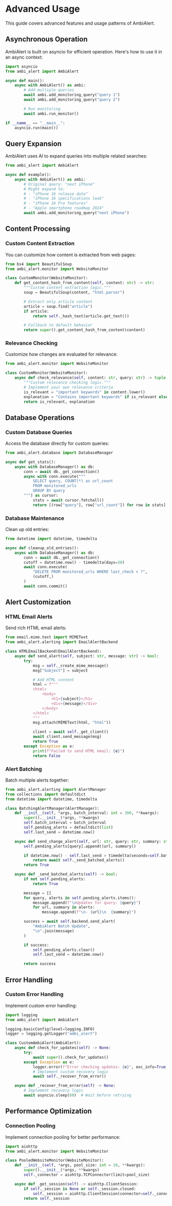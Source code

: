 # Advanced Usage

This guide covers advanced features and usage patterns of AmbiAlert.

## Asynchronous Operation

AmbiAlert is built on asyncio for efficient operation. Here's how to use it in an async context:

```python
import asyncio
from ambi_alert import AmbiAlert

async def main():
    async with AmbiAlert() as ambi:
        # Add multiple queries
        await ambi.add_monitoring_query("query 1")
        await ambi.add_monitoring_query("query 2")

        # Run monitoring
        await ambi.run_monitor()

if __name__ == "__main__":
    asyncio.run(main())
```

## Query Expansion

AmbiAlert uses AI to expand queries into multiple related searches:

```python
from ambi_alert import AmbiAlert

async def example():
    async with AmbiAlert() as ambi:
        # Original query: "next iPhone"
        # Might expand to:
        # - "iPhone 16 release date"
        # - "iPhone 16 specifications leak"
        # - "iPhone 16 Pro features"
        # - "Apple smartphone roadmap 2024"
        await ambi.add_monitoring_query("next iPhone")
```

## Content Processing

### Custom Content Extraction

You can customize how content is extracted from web pages:

```python
from bs4 import BeautifulSoup
from ambi_alert.monitor import WebsiteMonitor

class CustomMonitor(WebsiteMonitor):
    def get_content_hash_from_content(self, content: str) -> str:
        """Custom content extraction logic."""
        soup = BeautifulSoup(content, "html.parser")

        # Extract only article content
        article = soup.find("article")
        if article:
            return self._hash_text(article.get_text())

        # Fallback to default behavior
        return super().get_content_hash_from_content(content)
```

### Relevance Checking

Customize how changes are evaluated for relevance:

```python
from ambi_alert.monitor import WebsiteMonitor

class CustomMonitor(WebsiteMonitor):
    async def check_relevance(self, content: str, query: str) -> tuple[bool, str]:
        """Custom relevance checking logic."""
        # Implement your own relevance criteria
        is_relevant = "important keywords" in content.lower()
        explanation = "Contains important keywords" if is_relevant else "No keywords found"
        return is_relevant, explanation
```

## Database Operations

### Custom Database Queries

Access the database directly for custom queries:

```python
from ambi_alert.database import DatabaseManager

async def get_stats():
    async with DatabaseManager() as db:
        conn = await db._get_connection()
        async with conn.execute("""
            SELECT query, COUNT(*) as url_count
            FROM monitored_urls
            GROUP BY query
        """) as cursor:
            stats = await cursor.fetchall()
            return [(row["query"], row["url_count"]) for row in stats]
```

### Database Maintenance

Clean up old entries:

```python
from datetime import datetime, timedelta

async def cleanup_old_entries():
    async with DatabaseManager() as db:
        conn = await db._get_connection()
        cutoff = datetime.now() - timedelta(days=30)
        await conn.execute(
            "DELETE FROM monitored_urls WHERE last_check < ?",
            (cutoff,)
        )
        await conn.commit()
```

## Alert Customization

### HTML Email Alerts

Send rich HTML email alerts:

```python
from email.mime.text import MIMEText
from ambi_alert.alerting import EmailAlertBackend

class HTMLEmailBackend(EmailAlertBackend):
    async def send_alert(self, subject: str, message: str) -> bool:
        try:
            msg = self._create_mime_message()
            msg["Subject"] = subject

            # Add HTML content
            html = f"""
            <html>
                <body>
                    <h1>{subject}</h1>
                    <div>{message}</div>
                </body>
            </html>
            """
            msg.attach(MIMEText(html, "html"))

            client = await self._get_client()
            await client.send_message(msg)
            return True
        except Exception as e:
            print(f"Failed to send HTML email: {e}")
            return False
```

### Alert Batching

Batch multiple alerts together:

```python
from ambi_alert.alerting import AlertManager
from collections import defaultdict
from datetime import datetime, timedelta

class BatchingAlertManager(AlertManager):
    def __init__(self, *args, batch_interval: int = 300, **kwargs):
        super().__init__(*args, **kwargs)
        self.batch_interval = batch_interval
        self.pending_alerts = defaultdict(list)
        self.last_send = datetime.now()

    async def send_change_alert(self, url: str, query: str, summary: str) -> bool:
        self.pending_alerts[query].append((url, summary))

        if datetime.now() - self.last_send > timedelta(seconds=self.batch_interval):
            return await self._send_batched_alerts()
        return True

    async def _send_batched_alerts(self) -> bool:
        if not self.pending_alerts:
            return True

        message = []
        for query, alerts in self.pending_alerts.items():
            message.append(f"\nUpdates for query: {query}")
            for url, summary in alerts:
                message.append(f"\n- {url}\n  {summary}")

        success = await self.backend.send_alert(
            "AmbiAlert Batch Update",
            "\n".join(message)
        )

        if success:
            self.pending_alerts.clear()
            self.last_send = datetime.now()

        return success
```

## Error Handling

### Custom Error Handling

Implement custom error handling:

```python
import logging
from ambi_alert import AmbiAlert

logging.basicConfig(level=logging.INFO)
logger = logging.getLogger("ambi_alert")

class CustomAmbiAlert(AmbiAlert):
    async def check_for_updates(self) -> None:
        try:
            await super().check_for_updates()
        except Exception as e:
            logger.error(f"Error checking updates: {e}", exc_info=True)
            # Implement custom recovery logic
            await self._recover_from_error()

    async def _recover_from_error(self) -> None:
        # Implement recovery logic
        await asyncio.sleep(60)  # Wait before retrying
```

## Performance Optimization

### Connection Pooling

Implement connection pooling for better performance:

```python
import aiohttp
from ambi_alert.monitor import WebsiteMonitor

class PooledWebsiteMonitor(WebsiteMonitor):
    def __init__(self, *args, pool_size: int = 10, **kwargs):
        super().__init__(*args, **kwargs)
        self._connector = aiohttp.TCPConnector(limit=pool_size)

    async def _get_session(self) -> aiohttp.ClientSession:
        if self._session is None or self._session.closed:
            self._session = aiohttp.ClientSession(connector=self._connector)
        return self._session
```
